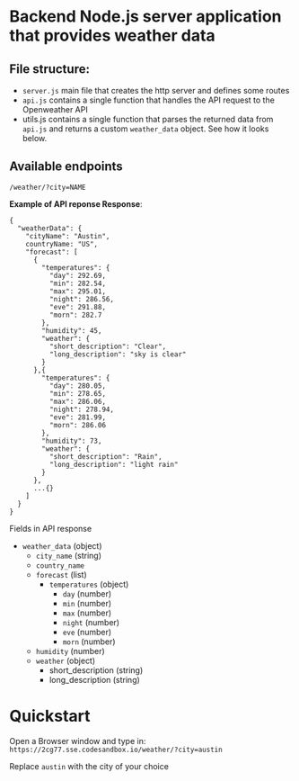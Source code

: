 # Backend Node.js server application that provides weather data

## File structure:

- `server.js` main file that creates the http server and defines some routes
- `api.js` contains a single function that handles the API request to the Openweather API
- utils.js contains a single function that parses the returned data from `api.js` and returns a custom `weather_data` object. See how it looks below.

## Available endpoints

`/weather/?city=NAME`

**Example of API reponse Response**:

```
{
  "weatherData": {
    "cityName": "Austin",
    countryName: "US",
    "forecast": [
      {
        "temperatures": {
          "day": 292.69,
          "min": 282.54,
          "max": 295.01,
          "night": 286.56,
          "eve": 291.88,
          "morn": 282.7
        },
        "humidity": 45,
        "weather": {
          "short_description": "Clear",
          "long_description": "sky is clear"
        }
      },{
        "temperatures": {
          "day": 280.05,
          "min": 278.65,
          "max": 286.06,
          "night": 278.94,
          "eve": 281.99,
          "morn": 286.06
        },
        "humidity": 73,
        "weather": {
          "short_description": "Rain",
          "long_description": "light rain"
        }
      },
      ...{}
    ]
  }
}
```

Fields in API response

- `weather_data` (object)
  - `city_name` (string)
  - `country_name`
  - `forecast` (list)
    - `temperatures` (object)
      - `day` (number)
      - `min` (number)
      - `max` (number)
      - `night` (number)
      - `eve` (number)
      - `morn` (number)
  - `humidity` (number)
  - `weather` (object)
    - short_description (string)
    - long_description (string)

# Quickstart

Open a Browser window and type in:
`https://2cg77.sse.codesandbox.io/weather/?city=austin`

Replace `austin` with the city of your choice
